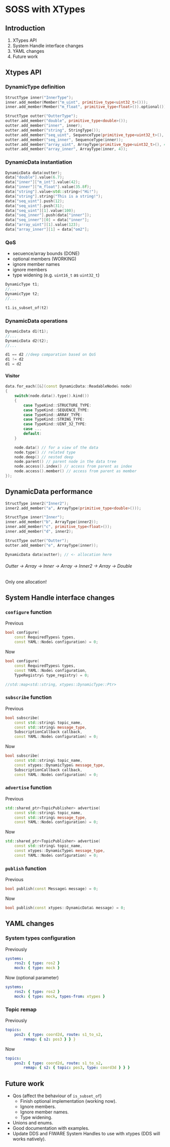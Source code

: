 # SOSS with XTypes



## Introduction
1. XTypes API
1. System Handle interface changes
1. YAML changes
1. Future work



## Xtypes API


### DynamicType definition
```c++
StructType inner("InnerType");
inner.add_member(Member("m_uint", primitive_type<uint32_t>()));
inner.add_member(Member("m_float", primitive_type<float>()).optional());

StructType outter("OutterType");
outter.add_member("double", primitive_type<double>());
outter.add_member("inner", inner);
outter.add_member("string", StringType());
outter.add_member("seq_uint", SequenceType(primitive_type<uint32_t>(), 5));
outter.add_member("seq_inner", SequenceType(inner));
outter.add_member("array_uint", ArrayType(primitive_type<uint32_t>(), 4));
outter.add_member("array_inner", ArrayType(inner, 4));
```


### DynamicData instantiation
```c++
DynamicData data(outter);
data["double"].value(6.7);
data["inner"]["m_int"].value(42);
data["inner"]["m_float"].value(35.8f);
data["string"].value<std::string>("Hi!");
data["string"].string("This is a string!");
data["seq_uint"].push(12);
data["seq_uint"].push(31);
data["seq_uint"][1].value(100);
data["seq_inner"].push(data["inner"]);
data["seq_inner"][0] = data["inner"];
data["array_uint"][1].value(123);
data["array_inner"][1] = data["om2"];
```


### QoS
- secuence/array bounds (DONE)
- optional members (WORKING)
- ignore member names
- ignore members
- type widening (e.g. `uint16_t` as `uint32_t`)

```c++
DynamicType t1;
//...
DynamicType t2;
//...

t1.is_subset_of(t2)
```


### DynamicData operations
```c++
DynamicData d1(t1);
//...
DynamicData d2(t2);
//...

d1 == d2 //deep comparation based on QoS
d1 != d2
d1 = d2
```


#### Visitor
```c++
data.for_each([&](const DynamicData::ReadableNode& node)
{
    switch(node.data().type().kind())
    {
        case TypeKind::STRUCTURE_TYPE:
        case TypeKind::SEQUENCE_TYPE:
        case TypeKind::ARRAY_TYPE:
        case TypeKind::STRING_TYPE:
        case TypeKind::UINT_32_TYPE:
        case ...
        default:
    }

    node.data() // for a view of the data
    node.type() // related type
    node.deep() // nested deep
    node.parent() // parent node in the data tree
    node.access().index() // access from parent as index
    node.access().member() // access from parent as member
});
```


## DynamicData performance
```c++
StructType inner2("Inner2");
inner2.add_member("a", ArrayType(primitive_type<double>()));

StructType inner("Inner");
inner.add_member("b", ArrayType(inner2));
inner.add_member("c", primitive_type<float>());
inner.add_member("d", inner2);

StructType outter("Outter");
outter.add_member("e", ArrayType(inner));

DynamicData data(outter); // <- allocation here
```
###### Outter -> Array -> Inner -> Array -> Inner2 -> Array -> Double
Only one allocation!



## System Handle interface changes


### `configure` function
Previous
```c++
bool configure(
    const RequiredTypes& types,
    const YAML::Node& configuration) = 0;
```
Now
```c++
bool configure(
    const RequiredTypes& types,
    const YAML::Node& configuration,
    TypeRegistry& type_registry) = 0;

//std::map<std::string, xtypes::DynamicType::Ptr>
```


### `subscribe` function
Previous
```c++
bool subscribe(
    const std::string& topic_name,
    const std::string& message_type,
    SubscriptionCallback callback,
    const YAML::Node& configuration) = 0;
```
Now
```c++
bool subscribe(
    const std::string& topic_name,
    const xtypes::DynamicType& message_type,
    SubscriptionCallback callback,
    const YAML::Node& configuration) = 0;
```


### `advertise` function
Previous
```c++
std::shared_ptr<TopicPublisher> advertise(
    const std::string& topic_name,
    const std::string& message_type,
    const YAML::Node& configuration) = 0;
```
Now
```c++
std::shared_ptr<TopicPublisher> advertise(
    const std::string& topic_name,
    const xtypes::DynamicType& message_type,
    const YAML::Node& configuration) = 0;
```


### `publish` function
Previous
```c++
bool publish(const Message& message) = 0;
```
Now
```c++
bool publish(const xtypes::DynamicData& message) = 0;
```



## YAML changes


### System types configuration
Previously
```yaml
systems:
    ros2: { type: ros2 }
    mock: { type: mock }
```
Now (optional parameter)
```yaml
systems:
    ros2: { type: ros2 }
    mock: { type: mock, types-from: xtypes }
```
### Topic remap


Previously
```yaml
topics:
    pos2: { type: coord2d, route: s1_to_s2,
        remap: { s2: pos3 } } }
```
Now
```yaml
topics:
    pos2: { type: coord2d, route: s1_to_s2,
        remap: { s2: { topic: pos3, type: coord3d } } }
```



## Future work
- Qos (affect the behaviour of `is_subset_of`)
    - Finish optional implementation (working now).
    - Ignore members.
    - Ignore member names.
    - Type widening.
- Unions and enums.
- Good documentation with examples.
- Update DDS and FIWARE System Handles to use with xtypes (DDS will works natively).
